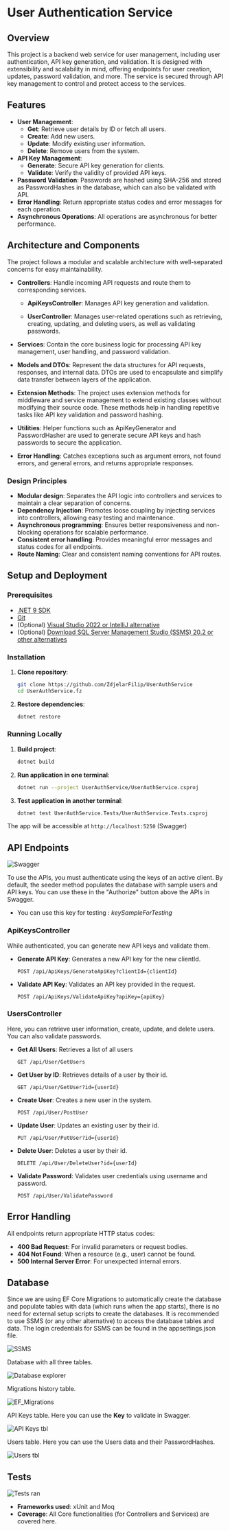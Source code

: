 # User Authentication Service

## Overview

This project is a backend web service for user management, including user authentication, API key generation, and validation. It is designed with extensibility and scalability in mind, offering endpoints for user creation, updates, password validation, and more. The service is secured through API key management to control and protect access to the services.

## Features

- **User Management**: 
  - **Get**: Retrieve user details by ID or fetch all users.
  - **Create**: Add new users.
  - **Update**: Modify existing user information.
  - **Delete**: Remove users from the system.
- **API Key Management**: 
  - **Generate**: Secure API key generation for clients.
  - **Validate**: Verify the validity of provided API keys.
- **Password Validation**: Passwords are hashed using SHA-256 and stored as PasswordHashes in the database, which can also be validated with API.
- **Error Handling**: Return appropriate status codes and error messages for each operation.
- **Asynchronous Operations**: All operations are asynchronous for better performance.

## Architecture and Components

The project follows a modular and scalable architecture with well-separated concerns for easy maintainability.

- **Controllers**: Handle incoming API requests and route them to corresponding services.

  - **ApiKeysController**: Manages API key generation and validation.

  - **UserController**: Manages user-related operations such as retrieving, creating, updating, and deleting users, as well as validating passwords.

- **Services**: Contain the core business logic for processing API key management, user handling, and password validation.

- **Models and DTOs**: Represent the data structures for API requests, responses, and internal data. DTOs are used to encapsulate and simplify data transfer between layers of the application.

- **Extension Methods**: The project uses extension methods for middleware and service management to extend existing classes without modifying their source code. These methods help in handling repetitive tasks like API key validation and password hashing.

- **Utilities**: Helper functions such as ApiKeyGenerator and PasswordHasher are used to generate secure API keys and hash passwords to secure the application.

- **Error Handling**: Catches exceptions such as argument errors, not found errors, and general errors, and returns appropriate responses.

### Design Principles

- **Modular design**: Separates the API logic into controllers and services to maintain a clear separation of concerns.
- **Dependency Injection**: Promotes loose coupling by injecting services into controllers, allowing easy testing and maintenance.
- **Asynchronous programming**: Ensures better responsiveness and non-blocking operations for scalable performance.
- **Consistent error handling**: Provides meaningful error messages and status codes for all endpoints.
- **Route Naming**: Clear and consistent naming conventions for API routes.

## Setup and Deployment

### Prerequisites
- [.NET 9 SDK](https://dotnet.microsoft.com/download/dotnet/9.0)
- [Git](https://git-scm.com/downloads)
- (Optional) [Visual Studio 2022 or IntelliJ alternative](https://visualstudio.microsoft.com/thank-you-downloading-visual-studio/?sku=Community&channel=Release&version=VS2022&source=VSLandingPage&cid=2030&passive=false)
- (Optional) [Download SQL Server Management Studio (SSMS) 20.2 or other alternatives](https://learn.microsoft.com/en-us/ssms/download-sql-server-management-studio-ssms)

### Installation

1. **Clone repository**:
   ```bash
   git clone https://github.com/ZdjelarFilip/UserAuthService
   cd UserAuthService.fz
   ```

2. **Restore dependencies**:
   ```bash
   dotnet restore
   ```

### Running Locally

1. **Build project**:
   ```bash
   dotnet build
   ```

2. **Run application in one terminal**:
   ```bash
   dotnet run --project UserAuthService/UserAuthService.csproj
   ```

3. **Test application in another terminal**:
   ```bash
   dotnet test UserAuthService.Tests/UserAuthService.Tests.csproj
   ```

The app will be accessible at `http://localhost:5250` (Swagger)


## API Endpoints
![Swagger](https://i.imgur.com/2wYUM2z.png)

To use the APIs, you must authenticate using the keys of an active client. By default, the seeder method populates the database with sample users and API keys. You can use these in the "Authorize" button above the APIs in Swagger.
- You can use this key for testing : *keySampleForTesting*

### ApiKeysController

While authenticated, you can generate new API keys and validate them.

- **Generate API Key**: Generates a new API key for the new clientId.

  ```http
  POST /api/ApiKeys/GenerateApiKey?clientId={clientId}
  ```

- **Validate API Key**: Validates an API key provided in the request.
  ```http
  POST /api/ApiKeys/ValidateApiKey?apiKey={apiKey}
  ```


### UsersController

Here, you can retrieve user information, create, update, and delete users. You can also validate passwords.

- **Get All Users**: Retrieves a list of all users
  ```http
  GET /api/User/GetUsers
  ```

- **Get User by ID**: Retrieves details of a user by their id.
  ```http
  GET /api/User/GetUser?id={userId}
  ```

- **Create User**: Creates a new user in the system. 
  ```http
  POST /api/User/PostUser
  ```

- **Update User**: Updates an existing user by their id.
  ```http
  PUT /api/User/PutUser?id={userId}
  ```

- **Delete User**: Deletes a user by their id.
  ```http
  DELETE /api/User/DeleteUser?id={userId}
  ```

- **Validate Password**: Validates user credentials using username and password.
  ```http
  POST /api/User/ValidatePassword
  ```  

## Error Handling
All endpoints return appropriate HTTP status codes:

- **400 Bad Request**: For invalid parameters or request bodies.
- **404 Not Found**: When a resource (e.g., user) cannot be found.
- **500 Internal Server Error**: For unexpected internal errors.

## Database
Since we are using EF Core Migrations to automatically create the database and populate tables with data (which runs when the app starts), there is no need for external setup scripts to create the databases. It is recommended to use SSMS (or any other alternative) to access the database tables and data. The login credentials for SSMS can be found in the appsettings.json file.

![SSMS](https://i.imgur.com/mQwIeIk.png)

Database with all three tables.

![Database explorer](https://i.imgur.com/VeG9E0R.png)

Migrations history table.

![EF_Migrations](https://i.imgur.com/29Xsubj.png)

API Keys table. Here you can use the **Key** to validate in Swagger.

![API Keys tbl](https://i.imgur.com/QUX8w2u.png)

Users table. Here you can use the Users data and their PasswordHashes.

![Users tbl](https://i.imgur.com/PZlPhUD.png)

## Tests
![Tests ran](https://i.imgur.com/okmzYZ4.png)
- **Frameworks used**: xUnit and Moq
- **Coverage**: All Core functionalities (for Controllers and Services) are covered here.